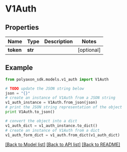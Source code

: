 # V1Auth


## Properties
Name | Type | Description | Notes
------------ | ------------- | ------------- | -------------
**token** | **str** |  | [optional] 

## Example

```python
from polyaxon_sdk.models.v1_auth import V1Auth

# TODO update the JSON string below
json = "{}"
# create an instance of V1Auth from a JSON string
v1_auth_instance = V1Auth.from_json(json)
# print the JSON string representation of the object
print V1Auth.to_json()

# convert the object into a dict
v1_auth_dict = v1_auth_instance.to_dict()
# create an instance of V1Auth from a dict
v1_auth_form_dict = v1_auth.from_dict(v1_auth_dict)
```
[[Back to Model list]](../README.md#documentation-for-models) [[Back to API list]](../README.md#documentation-for-api-endpoints) [[Back to README]](../README.md)


